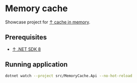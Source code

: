 # Memory cache

Showcase project for [↑ cache in memory](https://learn.microsoft.com/en-us/aspnet/core/performance/caching/memory).

## Prerequisites

- [↑ .NET SDK 8](https://dotnet.microsoft.com/en-us/download/dotnet/8.0)

## Running application

```bash
dotnet watch --project src/MemoryCache.Api --no-hot-reload
```
